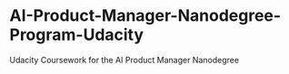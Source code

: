 # AI-Product-Manager-Nanodegree-Program-Udacity
Udacity Coursework for the AI Product Manager Nanodegree
